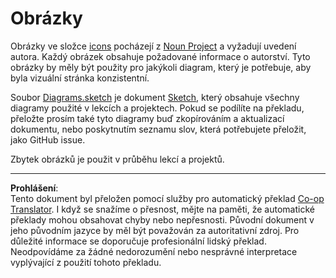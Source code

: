 <!--
CO_OP_TRANSLATOR_METADATA:
{
  "original_hash": "50abd54997afa7e7a3fc7019379e49e3",
  "translation_date": "2025-08-27T22:35:46+00:00",
  "source_file": "images/README.md",
  "language_code": "cs"
}
-->
# Obrázky

Obrázky ve složce [icons](../../../images/icons) pocházejí z [Noun Project](https://thenounproject.com) a vyžadují uvedení autora. Každý obrázek obsahuje požadované informace o autorství. Tyto obrázky by měly být použity pro jakýkoli diagram, který je potřebuje, aby byla vizuální stránka konzistentní.

Soubor [Diagrams.sketch](../../../images/Diagrams.sketch) je dokument [Sketch](https://www.sketch.com), který obsahuje všechny diagramy použité v lekcích a projektech. Pokud se podílíte na překladu, přeložte prosím také tyto diagramy buď zkopírováním a aktualizací dokumentu, nebo poskytnutím seznamu slov, která potřebujete přeložit, jako GitHub issue.

Zbytek obrázků je použit v průběhu lekcí a projektů.

---

**Prohlášení**:  
Tento dokument byl přeložen pomocí služby pro automatický překlad [Co-op Translator](https://github.com/Azure/co-op-translator). I když se snažíme o přesnost, mějte na paměti, že automatické překlady mohou obsahovat chyby nebo nepřesnosti. Původní dokument v jeho původním jazyce by měl být považován za autoritativní zdroj. Pro důležité informace se doporučuje profesionální lidský překlad. Neodpovídáme za žádné nedorozumění nebo nesprávné interpretace vyplývající z použití tohoto překladu.